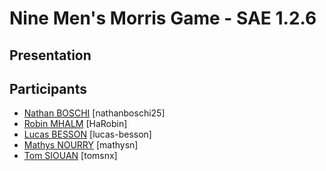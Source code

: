 # Nine Men's Morris Game - SAE 1.2.6
## Presentation
## Participants
  - [Nathan BOSCHI](https://github.com/nathanboschi25) [nathanboschi25]
  - [Robin MHALM](https://github.com/ShimoCMoi) [HaRobin]
  - [Lucas BESSON](https://github.com/lucas-besson) [lucas-besson]
  - [Mathys NOURRY](https://github.com/mathysn) [mathysn]
  - [Tom SIOUAN](https://github.com/tomsnx) [tomsnx]
